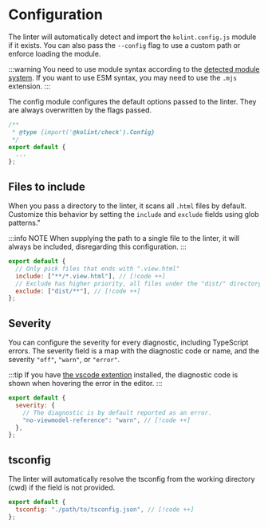 # Configuration

The linter will automatically detect and import the `kolint.config.js` module if it exists. You can also pass the `--config` flag to use a custom path or enforce loading the module.

:::warning
You need to use module syntax according to the [detected module system](https://nodejs.org/api/packages.html#packages_determining_module_system). If you want to use ESM syntax, you may need to use the `.mjs` extension.
:::

The config module configures the default options passed to the linter. They are always overwritten by the flags passed.

```js
/**
 * @type {import('@kolint/check').Config}
 */
export default {
  ...
};
```

## Files to include

When you pass a directory to the linter, it scans all `.html` files by default. Customize this behavior by setting the `include` and `exclude` fields using glob patterns."

:::info NOTE
When supplying the path to a single file to the linter, it will always be included, disregarding this configuration.
:::

```js
export default {
  // Only pick files that ends with ".view.html"
  include: ["**/*.view.html"], // [!code ++]
  // Exclude has higher priority, all files under the "dist/" directory is ignored.
  exclude: ["dist/**"], // [!code ++]
};
```

## Severity

You can configure the severity for every diagnostic, including TypeScript errors. The severity field is a map with the diagnostic code or name, and the severity `"off"`, `"warn"`, or `"error"`.

:::tip
If you have [the vscode extention](/package/readme/vscode) installed, the diagnostic code is shown when hovering the error in the editor.
:::

```js
export default {
  severity: {
    // The diagnostic is by default reported as an error.
    "no-viewmodel-reference": "warn", // [!code ++]
  },
};
```

## tsconfig

The linter will automatically resolve the tsconfig from the working directory (cwd) if the field is not provided.

```js
export default {
  tsconfig: "./path/to/tsconfig.json", // [!code ++]
};
```
